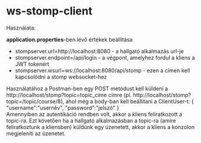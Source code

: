 # ws-stomp-client
<p>Használata:</p>
<strong>application.properties</strong>-ben lévő értékek beállítása
<ul>
<li>stompserver.url=http://localhost:8080 - a hallgató alkalmazás url-je</li>
<li>stompserver.endpoint=/api/login - a végpont, amelyhez fordul a kliens a JWT tokenért</li>
<li>stompserver.wsurl=ws://localhost:8080/api/stomp - ezen a címen kell kapcsolódni a stomp websocket-hez</li>
</ul>
<p>Használatához a Postman-ben egy POST metódust kell küldeni a http://localhost/stomp?topic=topic_címe címre (pl. http://localhost/stomp?topic=/topic/course/8), ahol még a body-ban kell beállítani a ClientUser-t:
{
    "username":"usernév",
    "password":"jelszó"
}<br>
Amennyiben az autentikáció rendben volt, akkor a kliens feliratkozott a topic-ra. Ezt követően ha a hallgató alkalmazásban a topic-ra (amire feliratkoztunk a kliensben) küldünk egy üzenetett, akkor a kliens a konzolon megjeleníti az üzenetet.
</p>
